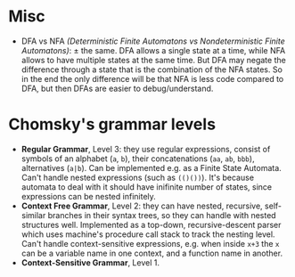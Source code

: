 # Misc

* DFA vs NFA *(Deterministic Finite Automatons vs Nondeterministic Finite Automatons)*: ± the same. DFA allows a single state at a time, while NFA allows to have multiple states at the same time. But DFA may negate the difference through a state that is the combination of the NFA states. So in the end the only difference will be that NFA is less code compared to DFA, but then DFAs are easier to debug/understand.

# Chomsky's grammar levels

* **Regular Grammar**, Level 3: they use regular expressions, consist of symbols of an alphabet (`a`, `b`), their concatenations (`aa`, `ab`, `bbb`), alternatives (`a|b`). Can be implemented e.g. as a Finite State Automata.
   Can't handle nested expressions (such as `(()())`). It's because automata to deal with it should have inifinite number of states, since expressions can be nested infinitely.
* **Context Free Grammar**, Level 2: they can have nested, recursive, self-similar branches in their syntax trees, so they can handle with nested structures well. Implemented as a top-down, recursive-descent parser which uses machine's procedure call stack to track the nesting level.
   Can't handle context-sensitive expressions, e.g. when inside `x+3` the `x` can be a variable name in one context, and a function name in another.
* **Context-Sensitive Grammar**, Level 1.
